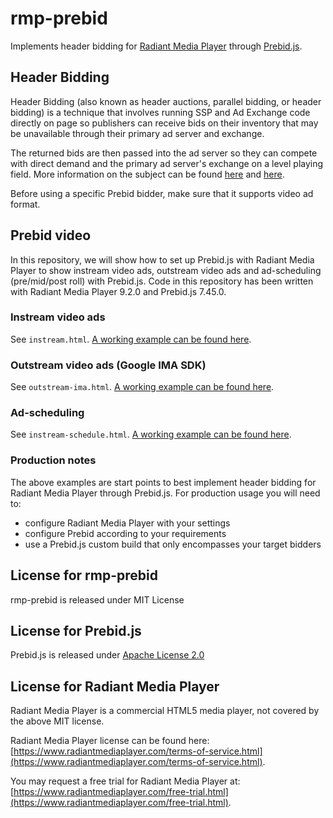 # rmp-prebid
Implements header bidding for [Radiant Media Player](https://www.radiantmediaplayer.com) through [Prebid.js](https://prebid.org/).

## Header Bidding
Header Bidding (also known as header auctions, parallel bidding, or header bidding) is a technique that involves running SSP and Ad Exchange code directly on page so publishers can receive bids on their inventory that may be unavailable through their primary ad server and exchange.

The returned bids are then passed into the ad server so they can compete with direct demand and the primary ad server's exchange on a level playing field.
More information on the subject can be found [here](https://prebid.org/overview/intro.html) and [here](https://www.adopsinsider.com/header-bidding/header-bidding-step-by-step/).

Before using a specific Prebid bidder, make sure that it supports video ad format.

## Prebid video
In this repository, we will show how to set up Prebid.js with Radiant Media Player to show instream video ads, outstream video ads and ad-scheduling (pre/mid/post roll) with Prebid.js. Code in this repository has been written with Radiant Media Player 9.2.0 and Prebid.js 7.45.0.

### Instream video ads
See `instream.html`.  [A working example can be found here](https://www.radiantmediaplayer.com/docs/latest/gist/rmp-pb/instream.html).

### Outstream video ads (Google IMA SDK)
See `outstream-ima.html`.  [A working example can be found here](https://www.radiantmediaplayer.com/docs/latest/gist/rmp-pb/outstream-ima.html).

### Ad-scheduling
See `instream-schedule.html`.  [A working example can be found here](https://www.radiantmediaplayer.com/docs/latest/gist/rmp-pb/instream-schedule.html).

### Production notes
The above examples are start points to best implement header bidding for Radiant Media Player through Prebid.js. For production usage you will need to:
- configure Radiant Media Player with your settings
- configure Prebid according to your requirements
- use a Prebid.js custom build that only encompasses your target bidders

## License for rmp-prebid
rmp-prebid is released under MIT License

## License for Prebid.js
Prebid.js is released under [Apache License 2.0](https://github.com/prebid/Prebid.js/blob/master/LICENSE)

## License for Radiant Media Player
Radiant Media Player is a commercial HTML5 media player, not covered by the above MIT license. 

Radiant Media Player license can be found here: [https://www.radiantmediaplayer.com/terms-of-service.html](https://www.radiantmediaplayer.com/terms-of-service.html). 

You may request a free trial for Radiant Media Player at: [https://www.radiantmediaplayer.com/free-trial.html](https://www.radiantmediaplayer.com/free-trial.html).